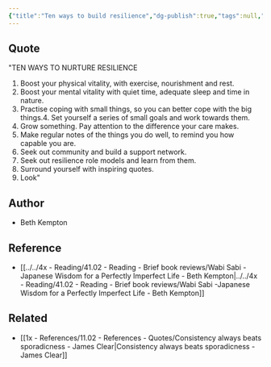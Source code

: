 ```yaml
---
{"title":"Ten ways to build resilience","dg-publish":true,"tags":null,"date created":"Tuesday, November 8th 2022, 5:54:31 pm","date modified":"Tuesday, November 8th 2022, 10:18:03 pm","permalink":"/1x-references/11-02-references-quotes/ten-ways-to-build-resilience/","dgHomeLink":true,"dgPassFrontmatter":true,"dgShowBacklinks":true,"dgShowLocalGraph":false,"dgShowInlineTitle":true}
---
```



## Quote
"TEN WAYS TO NURTURE RESILIENCE 

1. Boost your physical vitality, with exercise, nourishment and rest.
2. Boost your mental vitality with quiet time, adequate sleep and time in nature.
3. Practise coping with small things, so you can better cope with the big things.4. Set yourself a series of small goals and work towards them.
5. Grow something. Pay attention to the difference your care makes.
6. Make regular notes of the things you do well, to remind you how capable you are.
7. Seek out community and build a support network.
8. Seek out resilience role models and learn from them.
9. Surround yourself with inspiring quotes.
10. Look"

## Author
- Beth Kempton

## Reference
- [[../../4x - Reading/41.02 - Reading - Brief book reviews/Wabi Sabi -Japanese Wisdom for a Perfectly Imperfect Life - Beth Kempton|../../4x - Reading/41.02 - Reading - Brief book reviews/Wabi Sabi -Japanese Wisdom for a Perfectly Imperfect Life - Beth Kempton]]

## Related
- [[1x - References/11.02 - References - Quotes/Consistency always beats sporadicness - James Clear|Consistency always beats sporadicness - James Clear]]
